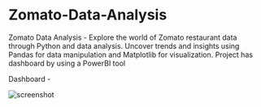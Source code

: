 # Zomato-Data-Analysis
Zomato Data Analysis - Explore the world of Zomato restaurant data through Python and data analysis. Uncover trends and insights using Pandas for data manipulation and Matplotlib for visualization. Project has dashboard by using a PowerBI tool

Dashboard -

![screenshot](https://github.com/roshaniborase/Zomato-Analysis/assets/114325098/f20c5a66-88d7-4f25-8c0a-4a61a31ac64f)


